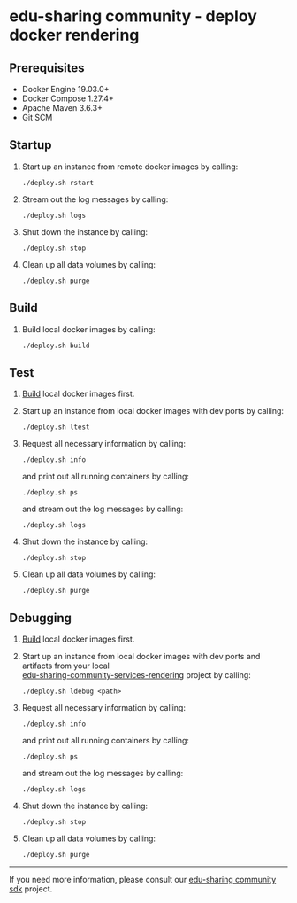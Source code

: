 
# edu-sharing community - deploy docker rendering

Prerequisites
-------------

- Docker Engine 19.03.0+
- Docker Compose 1.27.4+ 
- Apache Maven 3.6.3+
- Git SCM

Startup
-------

1. Start up an instance from remote docker images by calling:

   ```
   ./deploy.sh rstart
   ```

2. Stream out the log messages by calling:

   ```
   ./deploy.sh logs
   ```

3. Shut down the instance by calling:

   ```
   ./deploy.sh stop
   ```
  
4. Clean up all data volumes by calling:

   ```
   ./deploy.sh purge
   ```
    
Build
-----

1. Build local docker images by calling:

   ```
   ./deploy.sh build
   ```

Test
----

1. [Build](#build) local docker images first.
      
2. Start up an instance from local docker images with dev ports by calling: 

   ```
   ./deploy.sh ltest
   ```

3. Request all necessary information by calling:

   ```
   ./deploy.sh info
   ```

   and print out all running containers by calling:

   ```
   ./deploy.sh ps
   ```

   and stream out the log messages by calling:
    
   ```
   ./deploy.sh logs
   ```
   
4. Shut down the instance by calling:

   ```
   ./deploy.sh stop
   ```
  
5. Clean up all data volumes by calling:

   ```
   ./deploy.sh purge
   ```
   
Debugging
---------

1. [Build](#build) local docker images first.

2. Start up an instance from local docker images with dev ports and artifacts from your local   
   [edu-sharing-community-services-rendering](https://scm.edu-sharing.com/edu-sharing/community/services/edu-sharing-rendering-service) project by calling:

   ```
   ./deploy.sh ldebug <path>
   ```

3. Request all necessary information by calling:

   ```
   ./deploy.sh info
   ```

   and print out all running containers by calling:

   ```
   ./deploy.sh ps
   ```

   and stream out the log messages by calling:

   ```
   ./deploy.sh logs
   ```
   
4. Shut down the instance by calling:

   ```
   ./deploy.sh stop
   ```
  
5. Clean up all data volumes by calling:

   ```
   ./deploy.sh purge
   ```
---
If you need more information, please consult our [edu-sharing community sdk](https://scm.edu-sharing.com/edu-sharing-community/edu-sharing-community-sdk) project.
